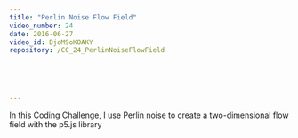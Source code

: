 ```yaml
---
title: "Perlin Noise Flow Field"
video_number: 24
date: 2016-06-27
video_id: BjoM9oKOAKY
repository: /CC_24_PerlinNoiseFlowField

  


  
---
```


In this Coding Challenge, I use Perlin noise to create a two-dimensional flow field with the p5.js library

